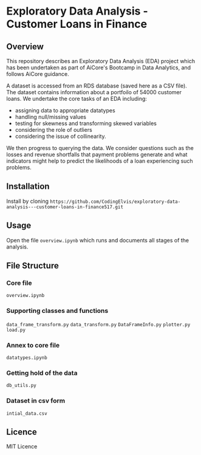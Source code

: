 # Exploratory Data Analysis - Customer Loans in Finance


## Overview
This repository describes an Exploratory Data Analysis (EDA) project which has been undertaken as part of AiCore's Bootcamp in Data Analytics, and follows AiCore guidance.

A dataset is accessed from an RDS database (saved here as a CSV file).  The dataset contains information about a portfoilo of 54000 customer loans.  We undertake the core tasks of an EDA including:
- assigning data to appropriate datatypes
- handling null/missing values
- testing for skewness and transforming skewed variables
- considering the role of outliers
- considering the issue of collinearity.

We then progress to querying the data.  We consider questions such as the losses and revenue shortfalls that payment problems generate and what indicators might help to predict the likelihoods of a loan experiencing such problems. 

## Installation
Install by cloning `https://github.com/CodingElvis/exploratory-data-analysis---customer-loans-in-finance517.git`

## Usage
Open the file `overview.ipynb` which runs and documents all stages of the analysis.

## File Structure

### Core file

`overview.ipynb`

### Supporting classes and functions

`data_frame_transform.py`
`data_transform.py`
`DataFrameInfo.py`
`plotter.py`
`load.py`

### Annex to core file

`datatypes.ipynb`

### Getting hold of the data

`db_utils.py`

### Dataset in csv form

`intial_data.csv`


## Licence
MIT Licence